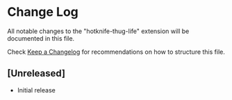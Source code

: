 # Change Log

All notable changes to the "hotknife-thug-life" extension will be documented in this file.

Check [Keep a Changelog](http://keepachangelog.com/) for recommendations on how to structure this file.

## [Unreleased]

- Initial release
